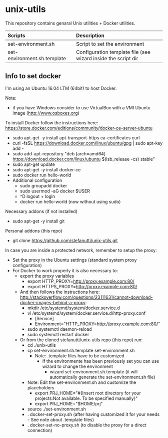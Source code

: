 # unix-utils

This repository contains genaral Unix utilities + Docker utilities.

| Scripts                     | Description                                                   |
| :---                        | :---                                                          |
| set-environment.sh          | Script to set the environment                                 |
| set-environment.sh.template | Configuration template file (see wizard inside the script dir |

## Info to set docker

I'm using an Ubuntu 16.04 LTM (64bit) to host Docker.

Note:
- if you have Windows consider to use VirtualBox with a VMI Ubuntu image (http://www.osboxes.org)

To install Docker follow the instructions here: https://store.docker.com/editions/community/docker-ce-server-ubuntu
- sudo apt-get -y install apt-transport-https ca-certificates curl
- curl -fsSL https://download.docker.com/linux/ubuntu/gpg | sudo apt-key add -
- sudo add-apt-repository "deb [arch=amd64] https://download.docker.com/linux/ubuntu $(lsb_release -cs) stable"
- sudo apt-get update
- sudo apt-get -y install docker-ce
- sudo docker run hello-world
- Additional configuration
  - sudo groupadd docker
  - sudo usermod -aG docker $USER
  - ^D logout + login
  - docker run hello-world (now without using sudo)

Necessary addons (if not installed)
- sudo apt-get -y install git

Personal addons (this repo)
- git clone https://github.com/stefanutti/unix-utils.git

In case you are inside a protected network, remember to setup the proxy:
- Set the proxy in the Ubuntu settings (standard system proxy configuration)
- For Docker to work properly it is also necessary to:
  - export the proxy variables
    - export HTTP_PROXY=http://proxy.example.com:80/
    - export HTTPS_PROXY=http://proxy.example.com:80/
  - And then follows the instructions here: http://stackoverflow.com/questions/23111631/cannot-download-docker-images-behind-a-proxy:
    - mkdir /etc/systemd/system/docker.service.d
    - vi /etc/systemd/system/docker.service.d/http-proxy.conf
      - [Service]
      - Environment="HTTP_PROXY=http://proxy.example.com:80/"
    - sudo systemctl daemon-reload
    - sudo systemctl restart docker
  - Or from the cloned stefanutti/unix-utils repo (this repo) run:
      - cd ./unix-utils
      - cp set-environment.sh.template set-environment.sh
        - Note: .template files have to be customized
          - If the environmente has been previously set you can use wizard to change the environment
            - wizard set-environment.sh.template (it will automatically generate the set-environment.sh file)
      - Note: Edit the set-environment.sh and customize the placeholders
        - export PRJ_HOME="#{Insert root directory for your projects:Not available. To be specified manually}"
        - export PRJ_HOME="$HOME/prj"
      - source ./set-environment.sh
      - . docker-set-proxy.sh (after having customized it for your needs - See note about .template files)
      - . docker-set-no-proxy.sh (to disable the proxy for a direct connection)

